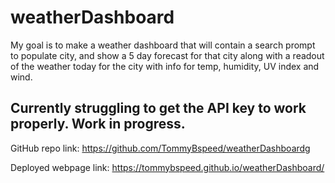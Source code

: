 # weatherDashboard

My goal is to make a weather dashboard that will contain a search prompt to populate city, and show a 5 day forecast for that city along with a readout of the weather today for the city with info for temp, humidity, UV index and wind.

## Currently struggling to get the API key to work properly. Work in progress.

GitHub repo link: https://github.com/TommyBspeed/weatherDashboardg

Deployed webpage link: https://tommybspeed.github.io/weatherDashboard/
